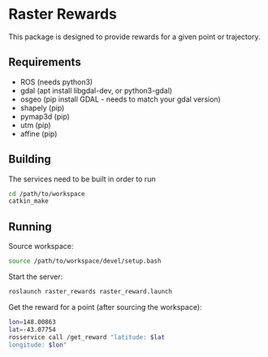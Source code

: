 # Raster Rewards
This package is designed to provide rewards for a given point or trajectory.

## Requirements

- ROS  (needs python3)
- gdal (apt install libgdal-dev, or python3-gdal)
- osgeo (pip install GDAL - needs to match your gdal version)
- shapely (pip)
- pymap3d (pip)
- utm (pip)
- affine (pip)


## Building

The services need to be built in order to run
```bash
cd /path/to/workspace
catkin_make
```

## Running

Source workspace:
```bash
source /path/to/workspace/devel/setup.bash
```

Start the server:
```bash
roslaunch raster_rewards raster_reward.launch
```

Get the reward for a point (after sourcing the workspace):
```bash
lon=148.00863
lat=-43.07754
rosservice call /get_reward "latitude: $lat
longitude: $lon"
```
